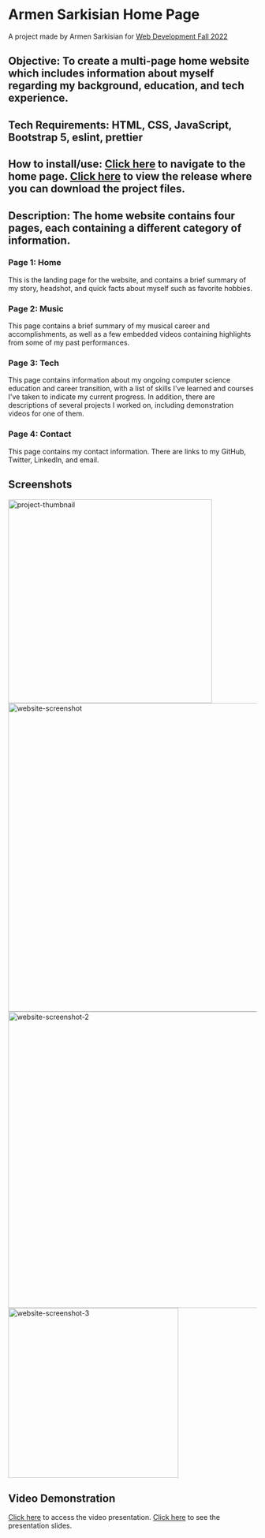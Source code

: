 # Armen Sarkisian Home Page
A project made by Armen Sarkisian for [Web Development Fall 2022](https://johnguerra.co/classes/webDevelopment_fall_2022/)

## Objective: To create a multi-page home website which includes information about myself regarding my background, education, and tech experience.

## Tech Requirements: HTML, CSS, JavaScript, Bootstrap 5, eslint, prettier

## How to install/use: [Click here](https://arm2349.github.io/) to navigate to the home page. [Click here](https://github.com/arm2349/arm2349.github.io/releases/tag/v1.0.0) to view the release where you can download the project files.

## Description: The home website contains four pages, each containing a different category of information.
### Page 1: Home
This is the landing page for the website, and contains a brief summary of my story, headshot, and quick facts about myself such as favorite hobbies.
### Page 2: Music
This page contains a brief summary of my musical career and accomplishments, as well as a few embedded videos containing highlights from some of my past performances.
### Page 3: Tech
This page contains information about my ongoing computer science education and career transition, with a list of skills I've learned and courses I've taken to indicate my current progress. In addition, there are descriptions of several projects I worked on, including demonstration videos for one of them.
### Page 4: Contact
This page contains my contact information. There are links to my GitHub, Twitter, LinkedIn, and email.

## Screenshots
<img width="413" alt="project-thumbnail" src="https://user-images.githubusercontent.com/56358399/192411025-357e93c1-ba65-495f-9ba3-0a354d5733aa.png">
<img width="626" alt="website-screenshot" src="https://user-images.githubusercontent.com/56358399/192411059-e7452a7b-88ae-4a72-8c1d-f4a1e29674aa.png">
<img width="601" alt="website-screenshot-2" src="https://user-images.githubusercontent.com/56358399/192411072-e02ff090-d1b6-4e57-813a-64b5158e14ad.png">
<img width="345" alt="website-screenshot-3" src="https://user-images.githubusercontent.com/56358399/192411082-571f5396-e99c-499c-b47b-ce01c00ed627.png">

## Video Demonstration
[Click here](https://github.com/arm2349/arm2349.github.io/blob/7ee1573b515a052da77fec9ed422d4edff172c0b/project-presentation.mkv) to access the video presentation.
[Click here](https://docs.google.com/presentation/d/1yHZuZtsu_8X2hN1mZtcnUzONap8cg2U5YgW7VFteH4E/edit?usp=sharing) to see the presentation slides.

